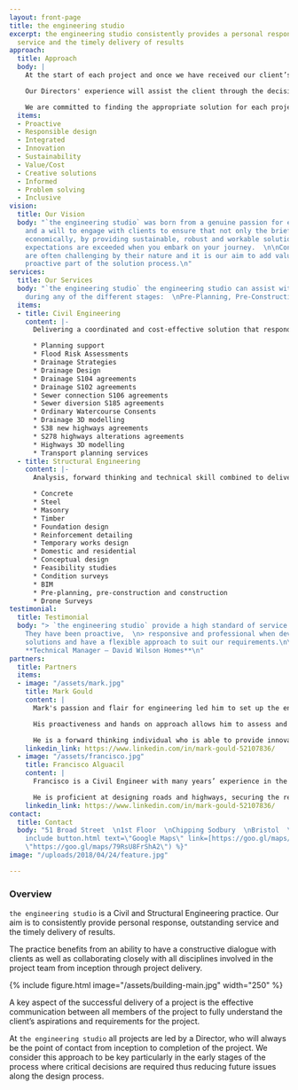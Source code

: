 ```yaml
---
layout: front-page
title: the engineering studio
excerpt: the engineering studio consistently provides a personal response, outstanding
  service and the timely delivery of results
approach:
  title: Approach
  body: |
    At the start of each project and once we have received our client’s specific requirements and aspirations we will identify the key aspects for the successful delivery of each particular project.

    Our Directors' experience will assist the client through the decision making process in regards to the design and planning stages, budget, programme, site, environment, project risk profile and deliverability at the early stages of the process.

    We are committed to finding the appropriate solution for each project, considering all factors and responding to our client’s and the project’s requirements and aspirations. At `the engineering studio` we find creative solutions to complex challenges.
  items:
  - Proactive
  - Responsible design
  - Integrated
  - Innovation
  - Sustainability
  - Value/Cost
  - Creative solutions
  - Informed
  - Problem solving
  - Inclusive
vision:
  title: Our Vision
  body: "`the engineering studio` was born from a genuine passion for engineering
    and a will to engage with clients to ensure that not only the brief is delivered
    economically, by providing sustainable, robust and workable solutions, but your
    expectations are exceeded when you embark on your journey.  \n\nConstruction projects
    are often challenging by their nature and it is our aim to add value and be a
    proactive part of the solution process.\n"
services:
  title: Our Services
  body: "`the engineering studio` the engineering studio can assist with your project
    during any of the different stages:  \nPre-Planning, Pre-Construction and Construction.\n"
  items:
  - title: Civil Engineering
    content: |-
      Delivering a coordinated and cost-effective solution that responds to the requirements of each development site.

      * Planning support
      * Flood Risk Assessments
      * Drainage Strategies
      * Drainage Design
      * Drainage S104 agreements
      * Drainage S102 agreements
      * Sewer connection S106 agreements
      * Sewer diversion S185 agreements
      * Ordinary Watercourse Consents
      * Drainage 3D modelling
      * S38 new highways agreements
      * S278 highways alterations agreements
      * Highways 3D modelling
      * Transport planning services
  - title: Structural Engineering
    content: |-
      Analysis, forward thinking and technical skill combined to deliver efficient & exciting structural solutions for your building.

      * Concrete
      * Steel
      * Masonry
      * Timber
      * Foundation design
      * Reinforcement detailing
      * Temporary works design
      * Domestic and residential
      * Conceptual design
      * Feasibility studies
      * Condition surveys
      * BIM
      * Pre-planning, pre-construction and construction
      * Drone Surveys
testimonial:
  title: Testimonial
  body: "> `the engineering studio` provide a high standard of service and delivery.
    They have been proactive,  \n> responsive and professional when developing engineering
    solutions and have a flexible approach to suit our requirements.\n\nJeremy Johnson,
    **Technical Manager – David Wilson Homes**\n"
partners:
  title: Partners
  items:
  - image: "/assets/mark.jpg"
    title: Mark Gould
    content: |
      Mark's passion and flair for engineering led him to set up the engineering studio in 2018 with the aim to provide clients with the best support, service and technical solutions for their projects. His 18 years’ practical experience working for some of the world’s leading multidisciplinary engineering companies has provided him with the knowledge and skills to be able to successfully design and manage a variety of construction projects in the education, health, commercial, residential and refurbishment sectors incorporating all of the major building materials.

      His proactiveness and hands on approach allows him to assess and establish the key risks of each project in order to successfully manage the design process from the outset through to completion.

      He is a forward thinking individual who is able to provide innovative design solutions on challenging sites. Mark's experience of building strong and trusting relationships with all team members maximises performance, while his high technical knowledge of civil & structural engineering ensures quality and excellence are constantly delivered for the duration of each project.
    linkedin_link: https://www.linkedin.com/in/mark-gould-52107836/
  - image: "/assets/francisco.jpg"
    title: Francisco Alguacil
    content: |
      Francisco is a Civil Engineer with many years’ experience in the construction industry. He has practical experience of a wide variety of projects in all of the major sectors. Francisco is experienced in the design of surface water drainage systems in accordance with the SUDS hierarchy including soakaways, swales, attenuation ponds and underground attenuation tanks to meet the requirements of clients and LPAs. He has also secured the required Approvals from the Environment Agency, Local Drainage Boards and Water Authorities. He also designs foul drainage systems to discharge either into the nearby adopted sewer or to foul treatment plants and has applied and obtained the requisite S104, S185, S106 legal agreements for the proposed drainage works.

      He is proficient at designing roads and highways, securing the requisition for S38 & S278 agreements and is also very experienced in undertaking the 3D modelling of development sites to arrive at a balanced cut and fill solution, avoiding the need for the costly net import or export of bulk material across the entire site and under discreet phases.
    linkedin_link: https://www.linkedin.com/in/mark-gould-52107836/
contact:
  title: Contact
  body: "51 Broad Street  \n1st Floor  \nChipping Sodbury  \nBristol  \nBS37 6AD\n\n{%
    include button.html text=\"Google Maps\" link=[https://goo.gl/maps/79RsU8FrShA2](https://goo.gl/maps/79RsU8FrShA2
    \"https://goo.gl/maps/79RsU8FrShA2\") %}"
image: "/uploads/2018/04/24/feature.jpg"

---
```

### Overview

`the engineering studio` is a Civil and Structural Engineering practice. Our aim is to consistently provide personal response, outstanding service and the timely delivery of results.

The practice benefits from an ability to have a constructive dialogue with clients as well as collaborating closely with all disciplines involved in the project team from inception through project delivery.

{% include figure.html image="/assets/building-main.jpg" width="250" %}

A key aspect of the successful delivery of a project is the effective communication between all members of the project to fully understand the client’s aspirations and requirements for the project.

At `the engineering studio` all projects are led by a Director, who will always be the point of contact from inception to completion of the project. We consider this approach to be key particularly in the early stages of the process where critical decisions are required thus reducing future issues along the design process.